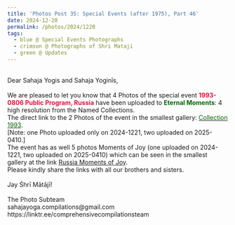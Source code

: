 ```yaml
---
title: 'Photos Post 35: Special Events (after 1975), Part 46'
date: 2024-12-20
permalink: /photos/2024/1220
tags:
  - blue @ Special Events Photographs
  - crimson @ Photographs of Shri Mataji
  - green @ Updates
---
```


<p>
<br>
Dear Sahaja Yogis and Sahaja Yoginīs,<br>
<br>
We are pleased to let you know that 4 Photos of the special event <font color="Crimson"><b>1993-0806 Public Program, Russia</b></font> have been uploaded to <font color="DarkGreen"><b>Eternal Moments</b></font>: 4 high resolution from the Named Collections.<br>
The direct link to the 2 Photos of the event in the smallest gallery: <a href="https://eternalmoments.smugmug.com/Collections/Yogi-Mahajan-Collection/1993"><font color="DarkGreen">Collection 1993</font></a>.<br>
[Note: one Photo uploaded only on 2024-1221, two uploaded on 2025-0410.]<br>
The event has as well 5 photos Moments of Joy (one uploaded on 2024-1221, two uploaded on 2025-0410) which can be seen in the smallest gallery at the link <a href="https://eternalmoments.smugmug.com/Countries/Russia/Moments-of-Joy"> Russia Moments of Joy</a>.<br>
Please kindly share the links with all our brothers and sisters.<br>
<br>
Jay Śhrī Mātājī!<br>
<br>
The Photo Subteam<br>
sahajayoga.compilations@gmail.com<br>
https://linktr.ee/comprehensivecompilationsteam
</p>